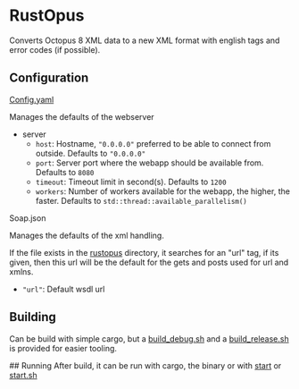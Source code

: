 # RustOpus

Converts Octopus 8 XML data to a new XML format with english tags and error codes (if possible).

## Configuration
[Config.yaml](rustopus/Config.yaml)

Manages the defaults of the webserver

- server
    - `host`: Hostname, `"0.0.0.0"` preferred to be able to connect from outside. Defaults to `"0.0.0.0"`
    - `port`: Server port where the webapp should be available from. Defaults to `8080`
    - `timeout`: Timeout limit in second(s). Defaults to `1200`
    - `workers`: Number of workers available for the webapp, the higher, the faster. Defaults to `std::thread::available_parallelism()`


Soap.json

Manages the defaults of the xml handling.

If the file exists in the [rustopus](rustopus/) directory, it searches for an "url" tag, if its given, then this url will be the default for the gets and posts used for url and xmlns.

- `"url"`: Default wsdl url

## Building
Can be build with simple cargo, but a [build_debug.sh](rustopus/build_debug.sh) and a [build_release.sh](rustopus/build_release.sh) is provided for easier tooling.

## Running
After build, it can be run with cargo, the binary or with [start](rustopus/start) or [start.sh](rustopus/start.sh)
